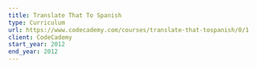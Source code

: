 ```yaml
---
title: Translate That To Spanish
type: Curriculum
url: https://www.codecademy.com/courses/translate-that-tospanish/0/1
client: CodeCademy
start_year: 2012
end_year: 2012
---
```

